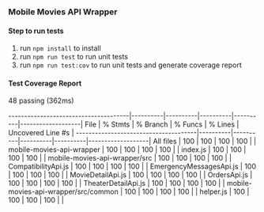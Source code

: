 ### Mobile Movies API Wrapper

#### Step to run tests

1. run `npm install` to install
1. run `npm run test` to run unit tests
1. run `npm run test:cov` to run unit tests and generate coverage report

#### Test Coverage Report

48 passing (362ms)

--------------------------------------|----------|----------|----------|----------|-------------------|
File | % Stmts | % Branch | % Funcs | % Lines | Uncovered Line #s |
--------------------------------------|----------|----------|----------|----------|-------------------|
All files | 100 | 100 | 100 | 100 | |
mobile-movies-api-wrapper | 100 | 100 | 100 | 100 | |
index.js | 100 | 100 | 100 | 100 | |
mobile-movies-api-wrapper/src | 100 | 100 | 100 | 100 | |
CompatibilityApi.js | 100 | 100 | 100 | 100 | |
EmergencyMessagesApi.js | 100 | 100 | 100 | 100 | |
MovieDetailApi.js | 100 | 100 | 100 | 100 | |
OrdersApi.js | 100 | 100 | 100 | 100 | |
TheaterDetailApi.js | 100 | 100 | 100 | 100 | |
mobile-movies-api-wrapper/src/common | 100 | 100 | 100 | 100 | |
helper.js | 100 | 100 | 100 | 100 | |
